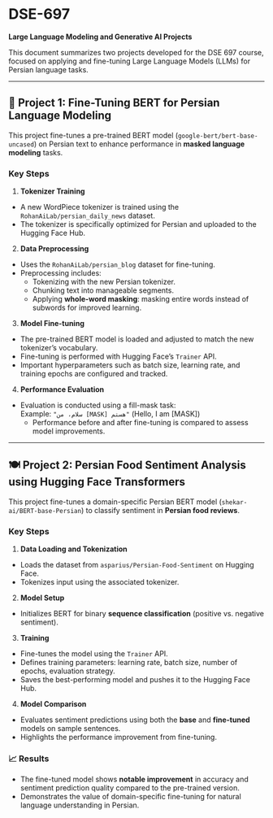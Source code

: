 # DSE-697

**Large Language Modeling and Generative AI Projects**

This document summarizes two projects developed for the DSE 697 course, focused on applying and fine-tuning Large Language Models (LLMs) for Persian language tasks.

---

## 📘 Project 1: Fine-Tuning BERT for Persian Language Modeling

This project fine-tunes a pre-trained BERT model (`google-bert/bert-base-uncased`) on Persian text to enhance performance in **masked language modeling** tasks.

### Key Steps

1. **Tokenizer Training**
  
  - A new WordPiece tokenizer is trained using the `RohanAiLab/persian_daily_news` dataset.
  - The tokenizer is specifically optimized for Persian and uploaded to the Hugging Face Hub.
2. **Data Preprocessing**
  
  - Uses the `RohanAiLab/persian_blog` dataset for fine-tuning.
  - Preprocessing includes:
    - Tokenizing with the new Persian tokenizer.
    - Chunking text into manageable segments.
    - Applying **whole-word masking**: masking entire words instead of subwords for improved learning.
3. **Model Fine-tuning**
  
  - The pre-trained BERT model is loaded and adjusted to match the new tokenizer’s vocabulary.
  - Fine-tuning is performed with Hugging Face’s `Trainer` API.
  - Important hyperparameters such as batch size, learning rate, and training epochs are configured and tracked.
4. **Performance Evaluation**
  
  - Evaluation is conducted using a fill-mask task:  
    Example: `"سلام، من [MASK] هستم"` (Hello, I am [MASK])
    - Performance before and after fine-tuning is compared to assess model improvements.

---

## 🍽️ Project 2: Persian Food Sentiment Analysis using Hugging Face Transformers

This project fine-tunes a domain-specific Persian BERT model (`shekar-ai/BERT-base-Persian`) to classify sentiment in **Persian food reviews**.

### Key Steps

1. **Data Loading and Tokenization**
  
  - Loads the dataset from `asparius/Persian-Food-Sentiment` on Hugging Face.
  - Tokenizes input using the associated tokenizer.
2. **Model Setup**
  
  - Initializes BERT for binary **sequence classification** (positive vs. negative sentiment).
3. **Training**
  
  - Fine-tunes the model using the `Trainer` API.
  - Defines training parameters: learning rate, batch size, number of epochs, evaluation strategy.
  - Saves the best-performing model and pushes it to the Hugging Face Hub.
4. **Model Comparison**
  
  - Evaluates sentiment predictions using both the **base** and **fine-tuned** models on sample sentences.
  - Highlights the performance improvement from fine-tuning.

### 📈 Results

- The fine-tuned model shows **notable improvement** in accuracy and sentiment prediction quality compared to the pre-trained version.
- Demonstrates the value of domain-specific fine-tuning for natural language understanding in Persian.